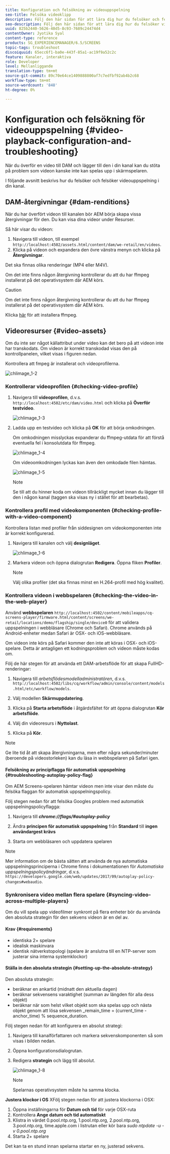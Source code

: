 ```yaml
---
title: Konfiguration och felsökning av videouppspelning
seo-title: Felsöka videoklipp
description: Följ den här sidan för att lära dig hur du felsöker och felsöker videouppspelning i din kanal.
seo-description: Följ den här sidan för att lära dig hur du felsöker videoklipp. När du överför en video till DAM och lägger till den i din kanal kan det uppstå problem som videon kanske inte kan spelas upp i skärmspelaren och i det här avsnittet beskrivs hur du felsöker och felsöker videouppspelning i din kanal.
uuid: 825b2440-5626-40d5-8c93-7689c24474d4
contentOwner: Jyotika Syal
content-type: reference
products: SG_EXPERIENCEMANAGER/6.5/SCREENS
topic-tags: troubleshoot
discoiquuid: 65ecc6f1-ba0e-443f-85a1-ac19f9a52c2c
feature: Kanaler, interaktiva
role: Developer
level: Mellanliggande
translation-type: tm+mt
source-git-commit: 89c70e64ce1409888800af7c7edfbf92ab4b2c68
workflow-type: tm+mt
source-wordcount: '848'
ht-degree: 0%

---
```



# Konfiguration och felsökning för videouppspelning {#video-playback-configuration-and-troubleshooting}

När du överför en video till DAM och lägger till den i din kanal kan du stöta på problem som videon kanske inte kan spelas upp i skärmspelaren.

I följande avsnitt beskrivs hur du felsöker och felsöker videouppspelning i din kanal.

## DAM-återgivningar {#dam-renditions}

När du har överfört videon till kanalen bör AEM börja skapa vissa återgivningar för den. Du kan visa dina videor under Resurser.

Så här visar du videon:

1. Navigera till videon, till exempel `http://localhost:4502/assets.html/content/dam/we-retail/en/videos`.
1. Klicka på videon och expandera den övre vänstra menyn och klicka på **Återgivningar**.

Det ska finnas olika renderingar (MP4 eller M4V).

Om det inte finns någon återgivning kontrollerar du att du har ffmpeg installerat på det operativsystem där AEM körs.

>[!CAUTION]
>
>Om det inte finns någon återgivning kontrollerar du att du har ffmpeg installerat på det operativsystem där AEM körs.
>
>Klicka [här](https://www.ffmpeg.org/download.html) för att installera ffmpeg.

## Videoresurser {#video-assets}

Om du inte ser något källattribut under video kan det bero på att videon inte har transkodats. Om videon är korrekt transkodad visas den på kontrollpanelen, vilket visas i figuren nedan.

Kontrollera att fmpeg är installerat och videoprofilerna.

![chlimage_1-2](assets/chlimage_1-2.png)

### Kontrollerar videoprofilen {#checking-video-profile}

1. Navigera till **videoprofilen**, d.v.s. `http://localhost:4502/etc/dam/video.html` och klicka på **Överför testvideo**.

   ![chlimage_1-3](assets/chlimage_1-3.png)

1. Ladda upp en testvideo och klicka på **OK** för att börja omkodningen.

   Om omkodningen misslyckas expanderar du ffmpeg-utdata för att förstå eventuella fel i konsolutdata för ffmpeg.

   ![chlimage_1-4](assets/chlimage_1-4.png)

   Om videoomkodningen lyckas kan även den omkodade filen hämtas.

   ![chlimage_1-5](assets/chlimage_1-5.png)

   >[!NOTE]
   >
   >Se till att du hinner koda om videon tillräckligt mycket innan du lägger till den i någon kanal (taggen ska visas ny i stället för att bearbetas).

### Kontrollera profil med videokomponenten {#checking-profile-with-a-video-component}

Kontrollera listan med profiler från siddesignen om videokomponenten inte är korrekt konfigurerad.

1. Navigera till kanalen och välj **designläget**.

   ![chlimage_1-6](assets/chlimage_1-6.png)

1. Markera videon och öppna dialogrutan **Redigera**. Öppna fliken **Profiler**.

   >[!NOTE]
   >Välj olika profiler (det ska finnas minst en H.264-profil med hög kvalitet).

### Kontrollera videon i webbspelaren {#checking-the-video-in-the-web-player}

Använd **webbspelaren** `http://localhost:4502/content/mobileapps/cq-screens-player/firmware.html/content/screens/we-retail/locations/demo/flagship/single/device0` för att validera uppspelningen i webbläsare (Chrome och Safari). Chrome används på Android-enheter medan Safari är OSX- och iOS-webbläsare.

Om videon inte körs på Safari kommer den inte att köras i OSX- och iOS-spelare. Detta är antagligen ett kodningsproblem och videon måste kodas om.

Följ de här stegen för att använda ett DAM-arbetsflöde för att skapa FullHD-renderingar:

1. Navigera till *arbetsflödesmodelladministratören*, d.v.s. `http://localhost:4502/libs/cq/workflow/admin/console/content/models.html/etc/workflow/models`.
1. Välj modellen **Skärmuppdatering**.
1. Klicka på **Starta arbetsflöde** i åtgärdsfältet för att öppna dialogrutan **Kör arbetsflöde**.

1. Välj din videoresurs i **Nyttolast**.
1. Klicka på **Kör**.

>[!NOTE]
>
>Ge lite tid åt att skapa återgivningarna, men efter några sekunder/minuter (beroende på videostorleken) kan du läsa in webbspelaren på Safari igen.

#### Felsökning av principflagga för automatisk uppspelning {#troubleshooting-autoplay-policy-flag}

Om AEM Screens-spelaren hämtar videon men inte visar den måste du felsöka flaggan för automatisk uppspelningspolicy.

Följ stegen nedan för att felsöka Googles problem med automatisk uppspelningspolicyflagga:

1. Navigera till ***chrome://flags/#autoplay-policy***
1. Ändra **principen för automatisk uppspelning** från **Standard** till **ingen användargest krävs**

1. Starta om webbläsaren och uppdatera spelaren

>[!NOTE]
>
>Mer information om de bästa sätten att använda de nya automatiska uppspelningsprinciperna i Chrome finns i dokumentationen för *Automatiska uppspelningspolicyändringar*, d.v.s. `https://developers.google.com/web/updates/2017/09/autoplay-policy-changes#webaudio`.

### Synkronisera video mellan flera spelare {#syncing-video-across-multiple-players}

Om du vill spela upp videofilmer synkront på flera enheter bör du använda den absoluta strategin för den sekvens videon är en del av.

#### Krav {#requirements}

* identiska 2+ spelare
* idealisk maskinvara
* identisk nätverkstopologi (spelare är anslutna till en NTP-server som justerar sina interna systemklockor)

#### Ställa in den absoluta strategin {#setting-up-the-absolute-strategy}

Den absoluta strategin:

* beräknar en ankartid (midnatt den aktuella dagen)
* beräknar sekvensens varaktighet (summan av längden för alla dess objekt)
* beräknar när som helst vilket objekt som ska spelas upp och nästa objekt genom att lösa sekvensen _remain_time = (current_time - anchor_time) % sequence_duration.

Följ stegen nedan för att konfigurera en absolut strategi:

1. Navigera till kanalförfattaren och markera sekvenskomponenten så som visas i bilden nedan.
1. Öppna konfigurationsdialogrutan.
1. Redigera **strategin** och lägg till absolut.

   ![chlimage_1-8](assets/chlimage_1-8.png)

   >[!NOTE]
   >Spelarnas operativsystem måste ha samma klocka.

**Justera klockor i OS** XFölj stegen nedan för att justera klockorna i OSX:

1. Öppna inställningarna för **Datum och tid** för varje OSX-ruta
1. Kontrollera **Ange datum och tid automatiskt**
1. Klistra in värdet 0.pool.ntp.org, 1.pool.ntp.org, 2.pool.ntp.org, 3.pool.ntp.org, time.apple.com i listrutan eller kör bara *sudo ntpdate -u -v 0.pool.ntp.org*
1. Starta 2+ spelare

Det kan ta en stund innan spelarna startar en ny, justerad sekvens.

